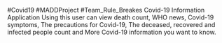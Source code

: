 #Covid19 #MADDProject #Team_Rule_Breakes
Covid-19 Information Application
Using this user can view death count, WHO news, Covid-19 symptoms, The precautions for Covid-19, The deceased, recovered and infected people count and More Covid-19 information you want to know.
